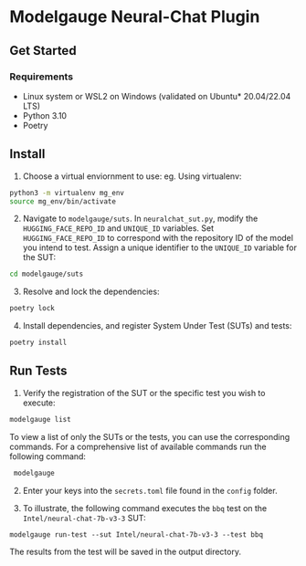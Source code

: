 # Modelgauge Neural-Chat Plugin

## Get Started

### Requirements
* Linux system or WSL2 on Windows (validated on Ubuntu* 20.04/22.04 LTS)
* Python 3.10
* Poetry

## Install
1. Choose a virtual enviornment to use: eg. Using virtualenv:

```bash
python3 -m virtualenv mg_env
source mg_env/bin/activate
```

2. Navigate to `modelgauge/suts`. In `neuralchat_sut.py`, modify the `HUGGING_FACE_REPO_ID` and `UNIQUE_ID` variables. Set `HUGGING_FACE_REPO_ID` to correspond with the repository ID of the model you intend to test. Assign a unique identifier to the `UNIQUE_ID` variable for the SUT:

```bash
cd modelgauge/suts
```

3.  Resolve and lock the dependencies:

```bash
poetry lock
```

4.  Install dependencies, and register System Under Test (SUTs) and tests:

 ```bash
poetry install
```

## Run Tests
1. Verify the registration of the SUT or the specific test you wish to execute:

```bash
modelgauge list
```
To view a list of only the SUTs or the tests, you can use the corresponding commands. For a comprehensive list of available commands run the following command:

```bash
 modelgauge
```

2. Enter your keys into the `secrets.toml` file found in the `config` folder.

3. To illustrate, the following command executes the `bbq` test on the `Intel/neural-chat-7b-v3-3` SUT:

```shell
modelgauge run-test --sut Intel/neural-chat-7b-v3-3 --test bbq
```
The results from the test will be saved in the output directory.
